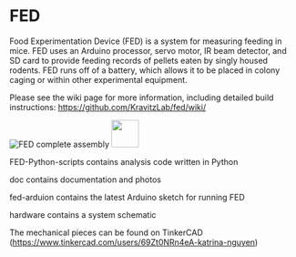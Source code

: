 # FED
Food Experimentation Device (FED) is a system for measuring feeding in mice. FED uses an Arduino processor, 
servo motor, IR beam detector, and SD card to provide feeding records of pellets eaten by singly housed rodents. FED runs off of a battery, which allows it to be placed in colony caging or within other experimental equipment. 

Please see the wiki page for more information, including detailed build instructions: https://github.com/KravitzLab/fed/wiki/

![FED complete assembly](https://github.com/KravitzLab/FED/blob/master/doc/photos/FED%20front3.jpg)
<img src="https://github.com/KravitzLab/FED/blob/master/doc/photos/FED%20front3.jpg" width="48">

FED-Python-scripts  contains analysis code written in Python

doc contains documentation and photos

fed-arduion contains the latest Arduino sketch for running FED

hardware contains a system schematic 

The mechanical pieces can be found on TinkerCAD (https://www.tinkercad.com/users/69Zt0NRn4eA-katrina-nguyen)

